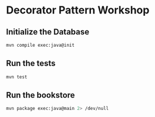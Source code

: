 Decorator Pattern Workshop
==========================

Initialize the Database
-----------------------
```bash
mvn compile exec:java@init
```

Run the tests
-------------
```bash
mvn test
```

Run the bookstore
-----------------
```bash
mvn package exec:java@main 2> /dev/null
```
